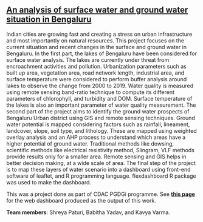 ## [An analysis of surface water and ground water situation in Bengaluru](https://kavyasooraj981.github.io/dashboardfinal.html)

Indian cities are growing fast and creating a stress on urban infrastructure and most importantly on natural resources. This project focuses on the current situation and recent changes in the surface and ground water in Bengaluru. In the first part, the lakes of Bengaluru have been considered for surface water analysis. The lakes are currently under threat from encroachment activities and pollution. Urbanization parameters such as built up area, vegetation area, road network length, industrial area, and surface temperature were considered to perform buffer analysis around lakes to observe the change from 2000 to 2019. Water quality is measured using remote sensing band-ratio technique to compute its different parameters of chlorophyll, and turbidity and DOM. Surface temperature of the lakes is also an important parameter of water quality measurement. The second part of the project aims to identify the ground water prospects of Bengaluru Urban district using GIS and remote sensing techniques. Ground water potential is mapped considering factors such as rainfall, lineament, landcover, slope, soil type, and lithology. These are mapped using weighted overlay analysis and an AHP process to understand which areas have a higher potential of ground water. Traditional methods like dowsing, scientific methods like electrical resistivity method, Slingram, VLF methods provide results only for a smaller area. Remote sensing and GIS helps in better decision making, at a wide scale of area. The final step of the project is to map these layers of water scenario into a dashboard using front-end software of leaflet, and R programming language. flexdashboard R package was used to make the dashboard.

This was a project done as part of CDAC PGDGi programme. See **[this page](https://kavyasooraj981.github.io/dashboardfinal.html)** for the web dashboard produced as the output of this work. 

**Team members**: Shreya Paturi, Babitha Yadav, and Kavya Varma. 
